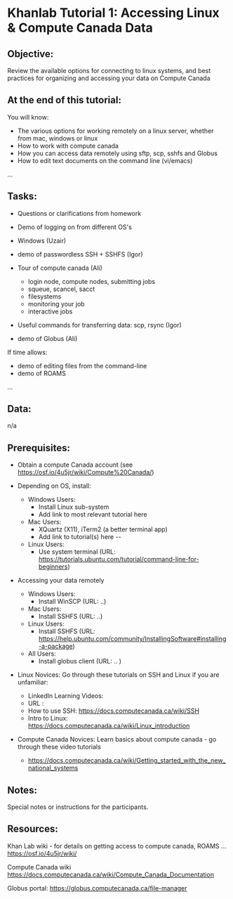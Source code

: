 # Khanlab Tutorial 1: Accessing Linux & Compute Canada Data

## Objective:

Review the available options for connecting to linux systems, and best practices for organizing and accessing your data on Compute Canada

## At the end of this tutorial:

You will know: 
* The various options for working remotely on a linux server, whether from mac, windows or linux
* How to work with compute canada
* How you can access data remotely using sftp, scp, sshfs and Globus
* How to edit text documents on the command line (vi/emacs)

...

## Tasks:

* Questions or clarifications from homework

* Demo of logging on from different OS's
 * Windows (Uzair)
 * demo of passwordless SSH + SSHFS  (Igor)

 * Tour of compute canada (Ali)
   * login node, compute nodes, submitting jobs
   * squeue, scancel, sacct
   * filesystems
   * monitoring your job
   * interactive jobs
   
 * Useful commands for transferring data: scp, rsync (Igor)

 * demo of Globus (Ali)
 
If time allows:
 * demo of editing files from the command-line
 * demo of ROAMS


...

## Data:

n/a

## Prerequisites: 

* Obtain a compute Canada account (see https://osf.io/4u5jr/wiki/Compute%20Canada/)

* Depending on OS, install:
  * Windows Users: 
    * Install Linux sub-system
    * Add link to most relevant tutorial here
  * Mac Users: 
    * XQuartz (X11), iTerm2 (a better terminal app)
    * Add link to tutorial(s) here -- 
  * Linux Users:
    * Use system terminal (URL: https://tutorials.ubuntu.com/tutorial/command-line-for-beginners)


* Accessing your data remotely
  * Windows Users:
    * Install WinSCP (URL: ..)
  * Mac Users: 
    * Install SSHFS (URL: ..)
  * Linux Users:
    * Install SSHFS (URL: https://help.ubuntu.com/community/InstallingSoftware#installing-a-package)
  * All Users:
    * Install globus client (URL: .. ) 
   

* Linux Novices: Go through these tutorials on SSH and Linux if you are unfamiliar:
  * LinkedIn Learning Videos: 
   * URL : 
  * How to use SSH: https://docs.computecanada.ca/wiki/SSH
  * Intro to Linux: https://docs.computecanada.ca/wiki/Linux_introduction

* Compute Canada Novices: Learn basics about compute canada - go through these video tutorials
  * https://docs.computecanada.ca/wiki/Getting_started_with_the_new_national_systems

## Notes:

Special notes or instructions for the participants.

## Resources:

Khan Lab wiki - for details on getting access to compute canada, ROAMS ...
https://osf.io/4u5jr/wiki/

Compute Canada wiki
https://docs.computecanada.ca/wiki/Compute_Canada_Documentation

Globus portal:
https://globus.computecanada.ca/file-manager
